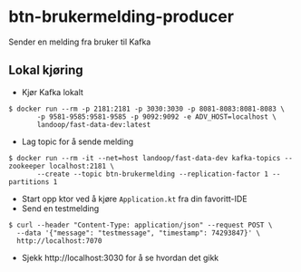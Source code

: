# btn-brukermelding-producer
Sender en melding fra bruker til Kafka

## Lokal kjøring
* Kjør Kafka lokalt
```
$ docker run --rm -p 2181:2181 -p 3030:3030 -p 8081-8083:8081-8083 \
       -p 9581-9585:9581-9585 -p 9092:9092 -e ADV_HOST=localhost \
       landoop/fast-data-dev:latest
```
* Lag topic for å sende melding
```
$ docker run --rm -it --net=host landoop/fast-data-dev kafka-topics --zookeeper localhost:2181 \
       --create --topic btn-brukermelding --replication-factor 1 --partitions 1
```
* Start opp ktor ved å kjøre `Application.kt` fra din favoritt-IDE
* Send en testmelding
```
$ curl --header "Content-Type: application/json" --request POST \
  --data '{"message": "testmessage", "timestamp": 74293847}' \
  http://localhost:7070
```
* Sjekk http://localhost:3030 for å se hvordan det gikk
